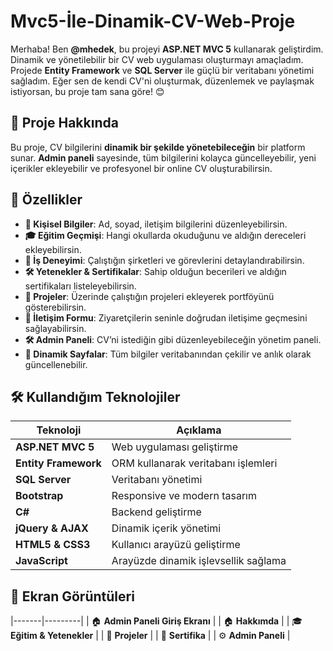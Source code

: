 # Mvc5-İle-Dinamik-CV-Web-Proje

Merhaba! Ben **@mhedek**, bu projeyi **ASP.NET MVC 5** kullanarak geliştirdim. Dinamik ve yönetilebilir bir CV web uygulaması oluşturmayı amaçladım. Projede **Entity Framework** ve **SQL Server** ile güçlü bir veritabanı yönetimi sağladım. Eğer sen de kendi CV'ni oluşturmak, düzenlemek ve paylaşmak istiyorsan, bu proje tam sana göre! 😊

## 🚀 Proje Hakkında
Bu proje, CV bilgilerini **dinamik bir şekilde yönetebileceğin** bir platform sunar. **Admin paneli** sayesinde, tüm bilgilerini kolayca güncelleyebilir, yeni içerikler ekleyebilir ve profesyonel bir online CV oluşturabilirsin.

## 🎯 Özellikler
- **👤 Kişisel Bilgiler**: Ad, soyad, iletişim bilgilerini düzenleyebilirsin.
- **🎓 Eğitim Geçmişi**: Hangi okullarda okuduğunu ve aldığın dereceleri ekleyebilirsin.
- **💼 İş Deneyimi**: Çalıştığın şirketleri ve görevlerini detaylandırabilirsin.
- **🛠️ Yetenekler & Sertifikalar**: Sahip olduğun becerileri ve aldığın sertifikaları listeleyebilirsin.
- **📁 Projeler**: Üzerinde çalıştığın projeleri ekleyerek portföyünü gösterebilirsin.
- **📩 İletişim Formu**: Ziyaretçilerin seninle doğrudan iletişime geçmesini sağlayabilirsin.
- **🛠️ Admin Paneli**: CV’ni istediğin gibi düzenleyebileceğin yönetim paneli.
- **📌 Dinamik Sayfalar**: Tüm bilgiler veritabanından çekilir ve anlık olarak güncellenebilir.

## 🛠 Kullandığım Teknolojiler
| Teknoloji          | Açıklama |
|-------------------|----------|
| **ASP.NET MVC 5** | Web uygulaması geliştirme |
| **Entity Framework** | ORM kullanarak veritabanı işlemleri |
| **SQL Server** | Veritabanı yönetimi |
| **Bootstrap** | Responsive ve modern tasarım |
| **C#** | Backend geliştirme |
| **jQuery & AJAX** | Dinamik içerik yönetimi |
| **HTML5 & CSS3** | Kullanıcı arayüzü geliştirme |
| **JavaScript** | Arayüzde dinamik işlevsellik sağlama |



## 📸 Ekran Görüntüleri

|-------|---------|
| 🏠 **Admin Paneli Giriş Ekranı** |
| 🏠 **Hakkımda** | 
| 🎓 **Eğitim & Yetenekler** |
| 📁 **Projeler** |
| 📩 **Sertifika** |
| ⚙️ **Admin Paneli** |



